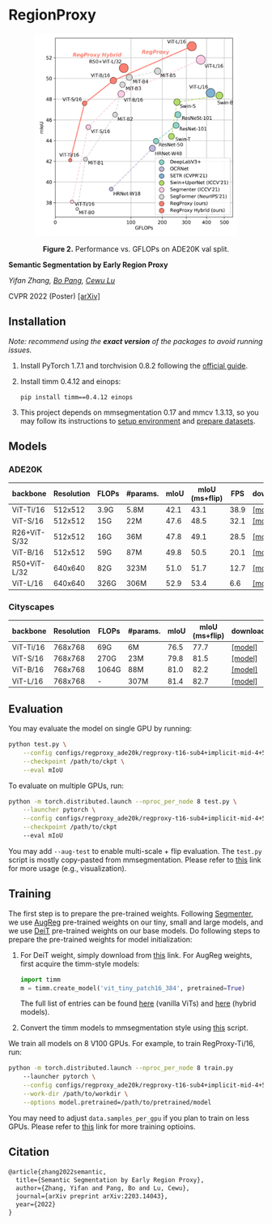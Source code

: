# RegionProxy

<div align="center">
  <img src="./.github/perf-gflops-param.jpg" height="400">
</div>
<p align="center">
    <b>Figure 2.</b> Performance vs. GFLOPs on ADE20K val split.
</p>

**Semantic Segmentation by Early Region Proxy**

*Yifan Zhang, [Bo Pang](https://bopang1996.github.io/), [Cewu Lu](https://mvig.sjtu.edu.cn/)*

CVPR 2022 (Poster) [[arXiv]](https://arxiv.org/abs/2203.14043)

## Installation

*Note: recommend using the **exact version** of the packages to avoid running issues.*

1. Install PyTorch 1.7.1 and torchvision 0.8.2 following the [official guide](https://pytorch.org/get-started/locally/).

2. Install timm 0.4.12 and einops:

   ```
   pip install timm==0.4.12 einops
   ```

3. This project depends on mmsegmentation 0.17 and mmcv 1.3.13, so you may follow its instructions to [setup environment](https://github.com/open-mmlab/mmsegmentation/blob/master/docs/en/get_started.md) and [prepare datasets](https://github.com/open-mmlab/mmsegmentation/blob/master/docs/en/dataset_prepare.md).

## Models

### ADE20K

| backbone     | Resolution | FLOPs | #params. | mIoU | mIoU (ms+flip) | FPS  | download                                                     |
| ------------ | ---------- | ----- | -------- | ---- | -------------- | ---- | ------------------------------------------------------------ |
| ViT-Ti/16    | 512x512    | 3.9G  | 5.8M     | 42.1 | 43.1           | 38.9 | [[model]](https://drive.google.com/file/d/1sq3g3JcQ2NSJch-MvlvvnHFFeN-MU_DE/view?usp=sharing) |
| ViT-S/16     | 512x512    | 15G   | 22M      | 47.6 | 48.5           | 32.1 | [[model]](https://drive.google.com/file/d/1pJD4-xRiVj36SplzNhonIuNHd82A05GX/view?usp=sharing) |
| R26+ViT-S/32 | 512x512    | 16G   | 36M      | 47.8 | 49.1           | 28.5 | [[model]](https://drive.google.com/file/d/1n51emyE6EWAuoBq_P8cViFtNmf9dDxzV/view?usp=sharing) |
| ViT-B/16     | 512x512    | 59G   | 87M      | 49.8 | 50.5           | 20.1 | [[model]](https://drive.google.com/file/d/1PMVQv8cvaZmV16ARdbuQSv6-3DDeLXPy/view?usp=sharing) |
| R50+ViT-L/32 | 640x640    | 82G   | 323M     | 51.0 | 51.7           | 12.7 | [[model]](https://drive.google.com/file/d/1Kk0ABYbMOwvomrU4FaDl4Ban2XBhcxjU/view?usp=sharing) |
| ViT-L/16     | 640x640    | 326G  | 306M     | 52.9 | 53.4           | 6.6  | [[model]](https://drive.google.com/file/d/1t6Un6m-1xdoir33TG7IAiilaLamgioFZ/view?usp=sharing) |

### Cityscapes

| backbone  | Resolution | FLOPs | #params. | mIoU | mIoU (ms+flip) | download                                                     |
| --------- | ---------- | ----- | -------- | ---- | -------------- | ------------------------------------------------------------ |
| ViT-Ti/16 | 768x768    | 69G   | 6M       | 76.5 | 77.7           | [[model]](https://drive.google.com/file/d/1N4Ef8kfMeAGhcI3JLoPGd_XfBBArdF8Y/view?usp=sharing) |
| ViT-S/16  | 768x768    | 270G  | 23M      | 79.8 | 81.5           | [[model]](https://drive.google.com/file/d/11GBWhCVAXEAO_iS_MFEecndK_IF2ik4Y/view?usp=sharing) |
| ViT-B/16  | 768x768    | 1064G | 88M      | 81.0 | 82.2           | [[model]](https://drive.google.com/file/d/10yTMd5j6xoPYcVSMzhkL5S_Hh9JQ4b64/view?usp=sharing) |
| ViT-L/16  | 768x768    | -     | 307M     | 81.4 | 82.7           | [[model]](https://drive.google.com/file/d/1EBfO9M8ZYB_Eye4WpHqMs9v2WrRzbORI/view?usp=sharing) |

## Evaluation

You may evaluate the model on single GPU by running:

```bash
python test.py \
	--config configs/regproxy_ade20k/regproxy-t16-sub4+implicit-mid-4+512x512+160k+adamw-poly+ade20k.py \
	--checkpoint /path/to/ckpt \
	--eval mIoU
```

To evaluate on multiple GPUs, run:

```bash
python -m torch.distributed.launch --nproc_per_node 8 test.py \
	--launcher pytorch \
	--config configs/regproxy_ade20k/regproxy-t16-sub4+implicit-mid-4+512x512+160k+adamw-poly+ade20k.py \
	--checkpoint /path/to/ckpt 
	--eval mIoU
```

You may add `--aug-test` to enable multi-scale + flip evaluation. The `test.py` script is mostly copy-pasted from mmsegmentation. Please refer to [this](https://github.com/open-mmlab/mmsegmentation/blob/master/docs/en/inference.md) link for more usage (e.g., visualization).

## Training

The first step is to prepare the pre-trained weights. Following [Segmenter](https://github.com/rstrudel/segmenter), we use [AugReg](https://github.com/google-research/vision_transformer#available-vit-models) pre-trained weights on our tiny, small and large models, and we use [DeiT](https://github.com/facebookresearch/deit) pre-trained weights on our base models. Do following steps to prepare the pre-trained weights for model initialization:

1. For DeiT weight, simply download from [this](https://dl.fbaipublicfiles.com/deit/deit_base_distilled_patch16_384-d0272ac0.pth) link. For AugReg weights, first acquire the timm-style models:

   ```python
   import timm
   m = timm.create_model('vit_tiny_patch16_384', pretrained=True)
   ```

   The full list of entries can be found [here](https://github.com/rwightman/pytorch-image-models/blob/9b2daf2a35184854d20325d6b0f69d99e607cc7d/timm/models/vision_transformer.py#L56-L106) (vanilla ViTs) and [here](https://github.com/rwightman/pytorch-image-models/blob/9b2daf2a35184854d20325d6b0f69d99e607cc7d/timm/models/vision_transformer_hybrid.py#L43-L72) (hybrid models).

2. Convert the timm models to mmsegmentation style using [this](https://github.com/open-mmlab/mmsegmentation/blob/master/tools/model_converters/vit2mmseg.py) script.

We train all models on 8 V100 GPUs. For example, to train RegProxy-Ti/16, run:

```bash
python -m torch.distributed.launch --nproc_per_node 8 train.py 
	--launcher pytorch \
	--config configs/regproxy_ade20k/regproxy-t16-sub4+implicit-mid-4+512x512+160k+adamw-poly+ade20k.py \
	--work-dir /path/to/workdir \
	--options model.pretrained=/path/to/pretrained/model
```

You may need to adjust `data.samples_per_gpu` if you plan to train on less GPUs. Please refer to [this](https://github.com/open-mmlab/mmsegmentation/blob/master/docs/en/train.md) link for more training optioins.

## Citation

```
@article{zhang2022semantic,
  title={Semantic Segmentation by Early Region Proxy},
  author={Zhang, Yifan and Pang, Bo and Lu, Cewu},
  journal={arXiv preprint arXiv:2203.14043},
  year={2022}
}
```

